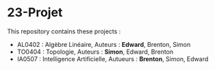 # 23-Projet

This repository contains these projects :

- AL0402 : Algèbre Linéaire, Auteurs : **Edward**, Brenton, Simon
- TO0404 : Topologie, Auteurs : **Simon**, Edward, Brenton
- IA0507 : Intelligence Artificielle, Autueurs : **Brenton**, Simon, Edward